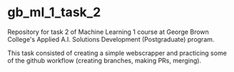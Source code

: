 # gb_ml_1_task_2
Repository for task 2 of Machine Learning 1 course at George Brown College's Applied A.I. Solutions Development (Postgraduate) program.

This task consisted of creating a simple webscrapper and practicing some of the github workflow (creating branches, making PRs, merging).
